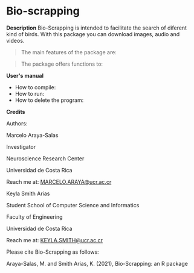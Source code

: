 # Bio-scrapping



**Description**
Bio-Scrapping is intended to facilitate the search of diferent kind of birds. With this package you can download images, audio and videos. 

> The main features of the package are:


> The package offers functions to:

**User's manual**

* How to compile:
* How to run:
* How to delete the program:


**Credits**

Authors: 

Marcelo Araya-Salas

Investigator

Neuroscience Research Center

Universidad de Costa Rica

Reach me at: MARCELO.ARAYA@ucr.ac.cr

Keyla Smith Arias

Student
School of Computer Science and Informatics

Faculty of Engineering

Universidad de Costa Rica

Reach me at: KEYLA.SMITH@ucr.ac.cr

Please cite Bio-Scrapping as follows:

Araya-Salas, M. and Smith Arias, K. (2021), Bio-Scrapping: an R package 
